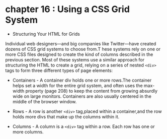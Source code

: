 # chapter 16 : Using a CSS Grid System

* Structuring Your HTML for Grids

Individual web designers—and big companies like Twitter—have created dozens of CSS grid systems to choose from.T hese systems rely on one or more CSS files designed to create the kind of columns described in the previous section. Most of these systems use a similar approach for structuring the HTML to create a grid, relying on a series of nested `<div>` tags to form three different types of page elements:

  * Containers - A container div holds one or more rows.The container helps set a width for the entire grid system, and often uses the max-width property (page 208) to keep the content from growing absurdly wide on large monitors. Containers are also usually centered in the middle of the browser window.

  * Rows - A row is another `<div>` tag,placed within a container,and the row holds more divs that make up the columns within it.

  * Columns - A column is a `<div>` tag within a row. Each row has one or more columns.

